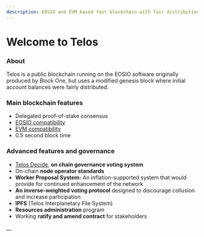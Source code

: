 ```yaml
---
description: EOSIO and EVM based fast blockchain with fair distribution and governance
---
```


# Welcome to Telos

### About

Telos is a public blockchain running on the EOSIO software originally produced by Block One, but uses a modified genesis block where initial account balances were fairly distributed. 

### Main blockchain features

* Delegated proof-of-stake consensus
* [EOSIO compatibility](developers/platform/overview/)
* [EVM compatibility](evm/about-ethereum-virtual-machine.md)
* 0.5 second block time

### Advanced features and governance

* [Telos Decide](developers/telos_contracts/telos-decide/), **on chain governance voting system**
* On-chain **node operator standards** 
* **Worker Proposal System:** An inflation-supported system that would provide for continued enhancement of the network
* **An inverse-weighted voting protocol** designed to discourage collusion and increase participation
* **IPFS** \(Telos Interplanetary File System\)
* **Resources administration** program
* Working **ratify and amend contract** for stakeholders





\_\_

